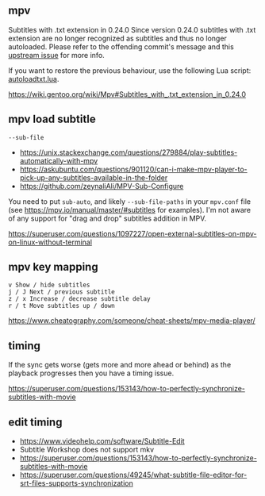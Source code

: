 ## mpv

Subtitles with .txt extension in 0.24.0
Since version 0.24.0 subtitles with .txt extension are no longer recognized as subtitles and thus no longer autoloaded. Please refer to the offending commit's message and this [upstream issue](https://github.com/mpv-player/mpv/commit/50991fac81eb56bc0985af2c9d31cd503302dcfe) for more info.

If you want to restore the previous behaviour, use the following Lua script: [autoloadtxt.lua](https://wiki.gentoo.org/wiki/Mpv/autoloadtxt.lua).

https://wiki.gentoo.org/wiki/Mpv#Subtitles_with_.txt_extension_in_0.24.0

## mpv load subtitle

`--sub-file`

- https://unix.stackexchange.com/questions/279884/play-subtitles-automatically-with-mpv
- https://askubuntu.com/questions/901120/can-i-make-mpv-player-to-pick-up-any-subtitles-available-in-the-folder
- https://github.com/zeynaliAli/MPV-Sub-Configure

You need to put `sub-auto`, and likely `--sub-file-paths` in your `mpv.conf` file (see https://mpv.io/manual/master/#subtitles for examples). I'm not aware of any support for "drag and drop" subtitles addition in MPV.

https://superuser.com/questions/1097227/open-external-subtitles-on-mpv-on-linux-without-terminal

## mpv key mapping

```
v Show / hide subtitles
j / J Next / previous subtitle
z / x Increase / decrease subtitle delay
r / t Move subtitles up / down
```

https://www.cheatography.com/someone/cheat-sheets/mpv-media-player/

## timing

If the sync gets worse (gets more and more ahead or behind) as the playback progresses then you have a timing issue.

https://superuser.com/questions/153143/how-to-perfectly-synchronize-subtitles-with-movie

## edit timing

- https://www.videohelp.com/software/Subtitle-Edit
- Subtitle Workshop does not support mkv
- https://superuser.com/questions/153143/how-to-perfectly-synchronize-subtitles-with-movie
- https://superuser.com/questions/49245/what-subtitle-file-editor-for-srt-files-supports-synchronization

